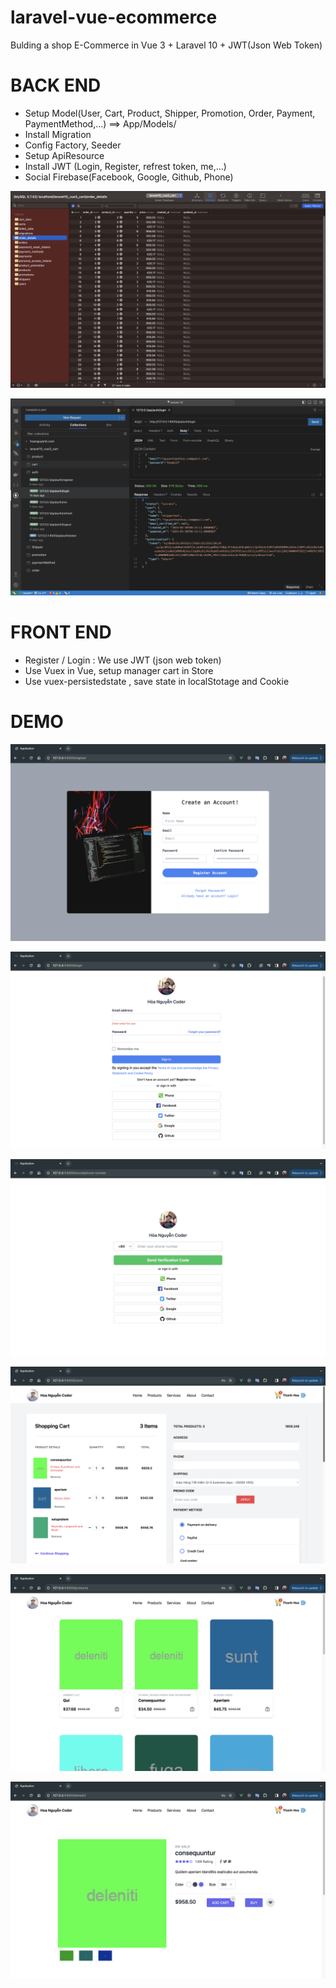 # laravel-vue-ecommerce
Bulding a shop E-Commerce in Vue 3 + Laravel 10 + JWT(Json Web Token)

# BACK END
- Setup Model(User, Cart, Product, Shipper, Promotion, Order, Payment, PaymentMethod,...) ==> App/Models/ 
- Install Migration
- Config Factory, Seeder
- Setup ApiResource 
- Install JWT (Login, Register, refrest token, me,...)
- Social Firebase(Facebook, Google, Github, Phone)

![Database](https://raw.githubusercontent.com/skipperhoa/laravel-vue-ecommerce/master/hoacode_note/demo/Screenshot%202024-04-02%20at%2011.51.11.png)

![Fetch API](https://raw.githubusercontent.com/skipperhoa/laravel-vue-ecommerce/master/hoacode_note/demo/Screenshot%202024-04-02%20at%2011.54.03.png)


# FRONT END
-  Register / Login : We use JWT (json web token)
-  Use Vuex in Vue, setup manager cart in Store
-  Use vuex-persistedstate , save state in localStotage and Cookie

# DEMO
![Register](https://raw.githubusercontent.com/skipperhoa/laravel-vue-ecommerce/master/hoacode_note/demo/Screenshot%202024-04-01%20at%2014.30.59.png)

![Login](https://raw.githubusercontent.com/skipperhoa/laravel-vue-ecommerce/master/hoacode_note/demo/social-login.png)

![Login](https://raw.githubusercontent.com/skipperhoa/laravel-vue-ecommerce/master/hoacode_note/demo/login-phone.png)

![Cart and Checkout](https://raw.githubusercontent.com/skipperhoa/laravel-vue-ecommerce/master/hoacode_note/demo/Screenshot%202024-04-01%20at%2014.32.32.png)

![Product](https://raw.githubusercontent.com/skipperhoa/laravel-vue-ecommerce/master/hoacode_note/demo/Screenshot%202024-04-01%20at%2014.32.43.png)

![Detail](https://raw.githubusercontent.com/skipperhoa/laravel-vue-ecommerce/master/hoacode_note/demo/Screenshot%202024-04-02%20at%2013.44.31.png)
  

